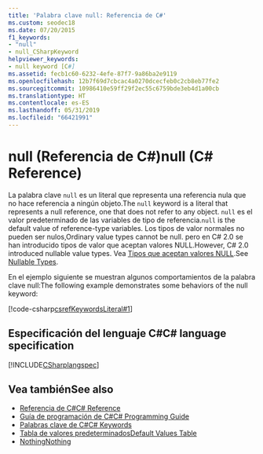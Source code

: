```yaml
---
title: 'Palabra clave null: Referencia de C#'
ms.custom: seodec18
ms.date: 07/20/2015
f1_keywords:
- "null"
- null_CSharpKeyword
helpviewer_keywords:
- null keyword [C#]
ms.assetid: fecb1c60-6232-4efe-87f7-9a86ba2e9119
ms.openlocfilehash: 12b7f69d7cbcac4a0270dcecfeb0c2cb8eb77fe2
ms.sourcegitcommit: 10986410e59ff29f2ec55c6759bde3eb4d1a00cb
ms.translationtype: HT
ms.contentlocale: es-ES
ms.lasthandoff: 05/31/2019
ms.locfileid: "66421991"
---
```

# <a name="null-c-reference"></a><span data-ttu-id="2923c-102">null (Referencia de C#)</span><span class="sxs-lookup"><span data-stu-id="2923c-102">null (C# Reference)</span></span>

<span data-ttu-id="2923c-103">La palabra clave `null` es un literal que representa una referencia nula que no hace referencia a ningún objeto.</span><span class="sxs-lookup"><span data-stu-id="2923c-103">The `null` keyword is a literal that represents a null reference, one that does not refer to any object.</span></span> <span data-ttu-id="2923c-104">`null` es el valor predeterminado de las variables de tipo de referencia.</span><span class="sxs-lookup"><span data-stu-id="2923c-104">`null` is the default value of reference-type variables.</span></span> <span data-ttu-id="2923c-105">Los tipos de valor normales no pueden ser nulos,</span><span class="sxs-lookup"><span data-stu-id="2923c-105">Ordinary value types cannot be null.</span></span> <span data-ttu-id="2923c-106">pero en C# 2.0 se han introducido tipos de valor que aceptan valores NULL.</span><span class="sxs-lookup"><span data-stu-id="2923c-106">However, C# 2.0 introduced nullable value types.</span></span> <span data-ttu-id="2923c-107">Vea [Tipos que aceptan valores NULL](../../programming-guide/nullable-types/index.md).</span><span class="sxs-lookup"><span data-stu-id="2923c-107">See [Nullable Types](../../programming-guide/nullable-types/index.md).</span></span>

<span data-ttu-id="2923c-108">En el ejemplo siguiente se muestran algunos comportamientos de la palabra clave null:</span><span class="sxs-lookup"><span data-stu-id="2923c-108">The following example demonstrates some behaviors of the null keyword:</span></span>

[!code-csharp[csrefKeywordsLiteral#1](~/samples/snippets/csharp/VS_Snippets_VBCSharp/csrefKeywordsLiteral/CS/csrefKeywordsLiteral.cs#1)]

## <a name="c-language-specification"></a><span data-ttu-id="2923c-109">Especificación del lenguaje C#</span><span class="sxs-lookup"><span data-stu-id="2923c-109">C# language specification</span></span>

[!INCLUDE[CSharplangspec](~/includes/csharplangspec-md.md)]

## <a name="see-also"></a><span data-ttu-id="2923c-110">Vea también</span><span class="sxs-lookup"><span data-stu-id="2923c-110">See also</span></span>

- [<span data-ttu-id="2923c-111">Referencia de C#</span><span class="sxs-lookup"><span data-stu-id="2923c-111">C# Reference</span></span>](../../language-reference/index.md)
- [<span data-ttu-id="2923c-112">Guía de programación de C#</span><span class="sxs-lookup"><span data-stu-id="2923c-112">C# Programming Guide</span></span>](../../programming-guide/index.md)
- [<span data-ttu-id="2923c-113">Palabras clave de C#</span><span class="sxs-lookup"><span data-stu-id="2923c-113">C# Keywords</span></span>](index.md)
- [<span data-ttu-id="2923c-114">Tabla de valores predeterminados</span><span class="sxs-lookup"><span data-stu-id="2923c-114">Default Values Table</span></span>](default-values-table.md)
- [<span data-ttu-id="2923c-115">Nothing</span><span class="sxs-lookup"><span data-stu-id="2923c-115">Nothing</span></span>](../../../visual-basic/language-reference/nothing.md)
